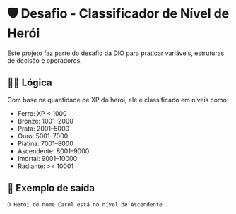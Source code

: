 # 🛡️ Desafio - Classificador de Nível de Herói

Este projeto faz parte do desafio da DIO para praticar variáveis, estruturas de decisão e operadores.

## 👩‍💻 Lógica

Com base na quantidade de XP do herói, ele é classificado em níveis como:

- Ferro: XP < 1000  
- Bronze: 1001–2000  
- Prata: 2001–5000  
- Ouro: 5001–7000  
- Platina: 7001–8000  
- Ascendente: 8001–9000  
- Imortal: 9001–10000  
- Radiante: >= 10001

## 🧠 Exemplo de saída
```
O Herói de nome Carol está no nível de Ascendente
```
